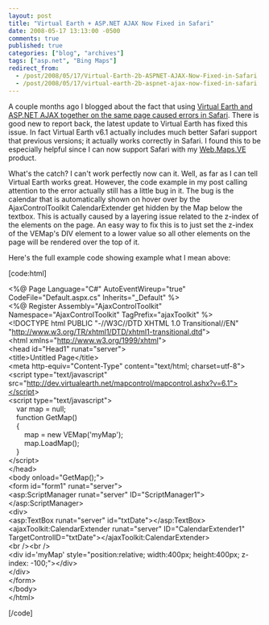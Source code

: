 ```yaml
---
layout: post
title: "Virtual Earth + ASP.NET AJAX Now Fixed in Safari"
date: 2008-05-17 13:13:00 -0500
comments: true
published: true
categories: ["blog", "archives"]
tags: ["asp.net", "Bing Maps"]
redirect_from: 
  - /post/2008/05/17/Virtual-Earth-2b-ASPNET-AJAX-Now-Fixed-in-Safari
  - /post/2008/05/17/virtual-earth-2b-aspnet-ajax-now-fixed-in-safari
---
```

<!-- more -->
<p>
A couple months ago I blogged about the fact that using <a href="/post.aspx?id=600a0bbc-5e22-4bd2-bef2-542d70e682b2">Virtual Earth and ASP.NET AJAX together on the same page caused errors in Safari</a>. There is good new to report back, the latest update to Virtual Earth has fixed this issue. In fact Virtual Earth v6.1 actually includes much better Safari support that previous versions; it actually works correctly in Safari. I found this to be especially helpful since I can now support Safari with my <a href="http://simplovation.com/page/webmapsve.aspx">Web.Maps.VE</a> product.
</p>
<p>
What&#39;s the catch? I can&#39;t work perfectly now can it. Well, as far as I can tell Virtual Earth works great. However, the code example in my post calling attention to the error actually still has a little bug in it. The bug is the calendar that is automatically shown on hover over by the AjaxControlToolkit CalendarExtender get hidden by the Map below the textbox. This is actually caused by a layering issue related to the z-index of the elements on the page. An easy way to fix this is to just set the z-index of the VEMap&#39;s DIV element to a lower value so all other elements on the page will be rendered over the top of it.
</p>
<p>
Here&#39;s the full example code showing example what I mean above:
</p>
<p>
[code:html]
</p>
<p>
&lt;%@ Page Language=&quot;C#&quot; AutoEventWireup=&quot;true&quot;&nbsp; CodeFile=&quot;Default.aspx.cs&quot; Inherits=&quot;_Default&quot; %&gt;<br />
&lt;%@ Register Assembly=&quot;AjaxControlToolkit&quot; Namespace=&quot;AjaxControlToolkit&quot; TagPrefix=&quot;ajaxToolkit&quot; %&gt;<br />
&lt;!DOCTYPE html PUBLIC &quot;-//W3C//DTD XHTML 1.0 Transitional//EN&quot; &quot;<a href="http://www.w3.org/TR/xhtml1/DTD/xhtml1-transitional.dtd">http://www.w3.org/TR/xhtml1/DTD/xhtml1-transitional.dtd</a>&quot;&gt;<br />
&lt;html xmlns=&quot;<a href="http://www.w3.org/1999/xhtml">http://www.w3.org/1999/xhtml</a>&quot;&gt;<br />
&lt;head id=&quot;Head1&quot; runat=&quot;server&quot;&gt;<br />
&lt;title&gt;Untitled Page&lt;/title&gt;<br />
&lt;meta http-equiv=&quot;Content-Type&quot; content=&quot;text/html; charset=utf-8&quot;&gt;<br />
&lt;script type=&quot;text/javascript&quot; src=&quot;<a href="http://dev.virtualearth.net/mapcontrol/mapcontrol.ashx?v=6.1&quot;&gt;&lt;/script">http://dev.virtualearth.net/mapcontrol/mapcontrol.ashx?v=6.1&quot;&gt;&lt;/script</a>&gt;<br />
&lt;script type=&quot;text/javascript&quot;&gt;<br />
&nbsp;&nbsp;&nbsp; var map = null;<br />
&nbsp;&nbsp;&nbsp; function GetMap()<br />
&nbsp;&nbsp;&nbsp; {<br />
&nbsp;&nbsp;&nbsp;&nbsp;&nbsp;&nbsp;&nbsp; map = new VEMap(&#39;myMap&#39;);<br />
&nbsp;&nbsp;&nbsp;&nbsp;&nbsp;&nbsp;&nbsp; map.LoadMap();<br />
&nbsp;&nbsp;&nbsp; }<br />
&lt;/script&gt;<br />
&lt;/head&gt;<br />
&lt;body onload=&quot;GetMap();&quot;&gt;<br />
&lt;form id=&quot;form1&quot; runat=&quot;server&quot;&gt;<br />
&lt;asp:ScriptManager runat=&quot;server&quot; ID=&quot;ScriptManager1&quot;&gt;&lt;/asp:ScriptManager&gt;<br />
&lt;div&gt;<br />
&lt;asp:TextBox runat=&quot;server&quot; id=&quot;txtDate&quot;&gt;&lt;/asp:TextBox&gt;<br />
&lt;ajaxToolkit:CalendarExtender runat=&quot;server&quot; ID=&quot;CalendarExtender1&quot; TargetControlID=&quot;txtDate&quot;&gt;&lt;/ajaxToolkit:CalendarExtender&gt;<br />
&lt;br /&gt;&lt;br /&gt;<br />
&lt;div id=&#39;myMap&#39; style=&quot;position:relative; width:400px; height:400px; z-index: -100;&quot;&gt;&lt;/div&gt;<br />
&lt;/div&gt;<br />
&lt;/form&gt;<br />
&lt;/body&gt;<br />
&lt;/html&gt;
</p>
<p>
[/code]
</p>
